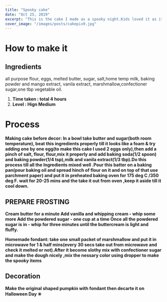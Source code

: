 ```yaml
---
title: "Spooky cake"
date: "Oct 25, 2019"
excerpt: "This is the cake I made as a spooky night.Kids loved it as it was mango flavoured cake."
cover_image: "/images/posts/cakepix9.jpg"
---
```


# How to make it <br />

## Ingredients

all purpose flour, eggs, melted butter,
sugar, salt,home temp milk, baking powder and
mango extract, vanila extract, marshmallow,confectioner
sugar,one tbp vegetable oil.

<ol> 
  <li> <strong> Time taken : <strong> total 4 hours
  <li> <strong> Level : </strong> Hign Medium
</ol>

# Process

<strong> Making cake before decor:</strong> In a bowl take butter and sugar(both room
temperature), beat this ingredients properly till it looks like a foam & try adding
one by one egg(to make this cake I used 2 eggs only),then add a
pinch of salt, flour, flour,mix it properly and add baking soda(1/2
spoon) and baking powder(1/4 tsp),milk and vanila extract(1/3 tbp).Do this process till all the
Ingredients mixed well .Pour this batter on a baking pan(pour baking
oil and spread hinch of flour on it and on top of that use parchment
paper) and put it in preheated baking oven for 175 deg C /350 deg F. wait for
20-25 mins and the take it out from oven ,keep it aside till it cool
down.

## PREPARE FROSTING

Cream butter for a minute
Add vanilla and whipping cream - whip some more
Add the powdered sugar - one cup at a time
Once all the powdered sugar is in - whip for three minutes until the buttercream is light and fluffy.

<strong>Homemade fondant</strong>: take one small packet of
marshmallow and put it in microwave for 1 & half mins(every 30 secs
take out from microwave and check it melted or not).After it become
slothy mix with confectioner sugar and make the dough nicely ,mix
the nessary color using dropper to make the spooky items

## Decoration

Make the original shaped pumpkin with fondant then decarte it on Halloween Day ✳️
